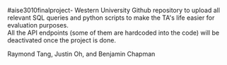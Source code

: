 #aise3010finalproject- Western University
Github repository to upload all relevant SQL queries and python scripts to make the TA's life easier for evaluation purposes. <br> All the API endpoints (some of them are hardcoded into the code) will be deactivated once the project is done.

Raymond Tang, Justin Oh, and Benjamin Chapman

